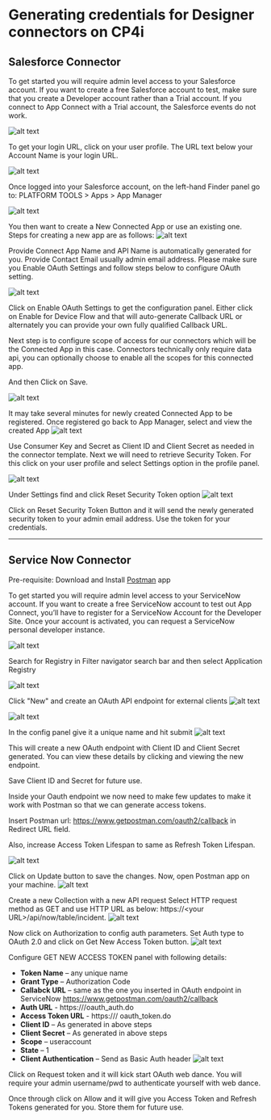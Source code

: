 # Generating credentials for Designer connectors on CP4i


## Salesforce Connector

To get started you will require admin level access to your Salesforce account. If you want to create a free Salesforce account to test, make sure that you create a Developer account rather than a Trial account. If you connect to App Connect with a Trial account, the Salesforce events do not work.

![alt text][pic0]

To get your login URL, click on your user profile. The URL text below your Account Name is your login URL.

![alt text][pic1]

Once logged into your Salesforce account, on the left-hand Finder panel go to: PLATFORM TOOLS > Apps > App Manager

![alt text][pic2]

You then want to create a New Connected App or use an existing one. Steps for creating a new app are as follows:
![alt text][pic3]

Provide Connect App Name and API Name is automatically generated for you. Provide Contact Email usually admin email address.
Please make sure you Enable OAuth Settings and follow steps below to configure OAuth setting.


![alt text][pic4]

Click on Enable OAuth Settings to get the configuration panel.
Either click on Enable for Device Flow and that will auto-generate Callback URL or alternately you can provide your own fully qualified Callback URL.

Next step is to configure scope of access for our connectors which will be the Connected App in this case. Connectors technically only require data api, you can optionally choose to enable all the scopes for this connected app.

And then Click on Save.

![alt text][pic5]

It may take several minutes for newly created Connected App to be registered. Once registered go back to App Manager, select and view the created App
![alt text][pic6]

Use Consumer Key and Secret as Client ID and Client Secret as needed in the connector template. Next we will need to retrieve Security Token. For this click on your user profile and select Settings option in the profile panel.

![alt text][pic7]

Under Settings find and click Reset Security Token option
![alt text][pic8]

Click on Reset Security Token Button and it will send the newly generated security token to your admin email address. Use the token for your credentials.

---
## Service Now Connector


Pre-requisite: Download and Install [Postman](https://www.postman.com/) app

To get started you will require admin level access to your ServiceNow account. If you want to create a free ServiceNow account to test out App Connect, you’ll have to register for a ServiceNow Account for the Developer Site. Once your account is activated, you can request a ServiceNow personal developer instance.

![alt text][pic9]

Search for Registry in Filter navigator search bar and then select Application Registry

![alt text][pic10]

Click "New" and create an OAuth API endpoint for external clients
![alt text][pic11]

![alt text][pic12]

In the config panel give it a unique name and hit submit
![alt text][pic13]

This will create a new OAuth endpoint with Client ID and Client Secret generated. You can view these details by clicking and viewing the new endpoint.

Save Client ID and Secret for future use.

Inside your Oauth endpoint we now need to make few updates to make it work with Postman so that we can generate access tokens.

Insert Postman url: https://www.getpostman.com/oauth2/callback in Redirect URL field.

Also, increase Access Token Lifespan to same as Refresh Token Lifespan.

![alt text][pic14]

Click on Update button to save the changes. Now, open Postman app on your machine.
![alt text][pic15]

Create a new Collection with a new API request
Select HTTP request method as GET and use HTTP URL as below: https://&lt;your URL&gt;/api/now/table/incident.
![alt text][pic16]

Now click on Authorization to config auth parameters. Set Auth type to OAuth 2.0 and click on Get New Access Token button.
![alt text][pic17]

Configure GET NEW ACCESS TOKEN panel with following details:
* **Token Name** – any unique name
* **Grant Type** – Authorization Code
* **Callabck URL** – same as the one you inserted in OAuth endpoint in ServiceNow https://www.getpostman.com/oauth2/callback
* **Auth URL** - https://<your ServiceNow URL>/oauth_auth.do
* **Access Token URL** - https://<your ServiceNow URL>/ oauth_token.do 
* **Client ID** – As generated in above steps
* **Client Secret** – As generated in above steps
* **Scope** – useraccount
* **State** – 1
* **Client Authentication** – Send as Basic Auth header
![alt text][pic18]

Click on Request token and it will kick start OAuth web dance. You will require your admin username/pwd to authenticate yourself with web dance.

Once through click on Allow and it will give you Access Token and Refresh Tokens generated for you. Store them for future use.

[pic0]: images/0.png
[pic1]: images/1.png
[pic2]: images/2.png
[pic3]: images/3.png
[pic4]: images/4.png
[pic5]: images/5.png
[pic6]: images/6.png
[pic7]: images/7.png
[pic8]: images/8.png
[pic9]: images/9.png
[pic10]: images/10.png
[pic11]: images/11.png
[pic12]: images/12.png
[pic13]: images/13.png
[pic14]: images/14.png
[pic15]: images/15.png
[pic16]: images/16.png
[pic17]: images/17.png
[pic18]: images/18.png
